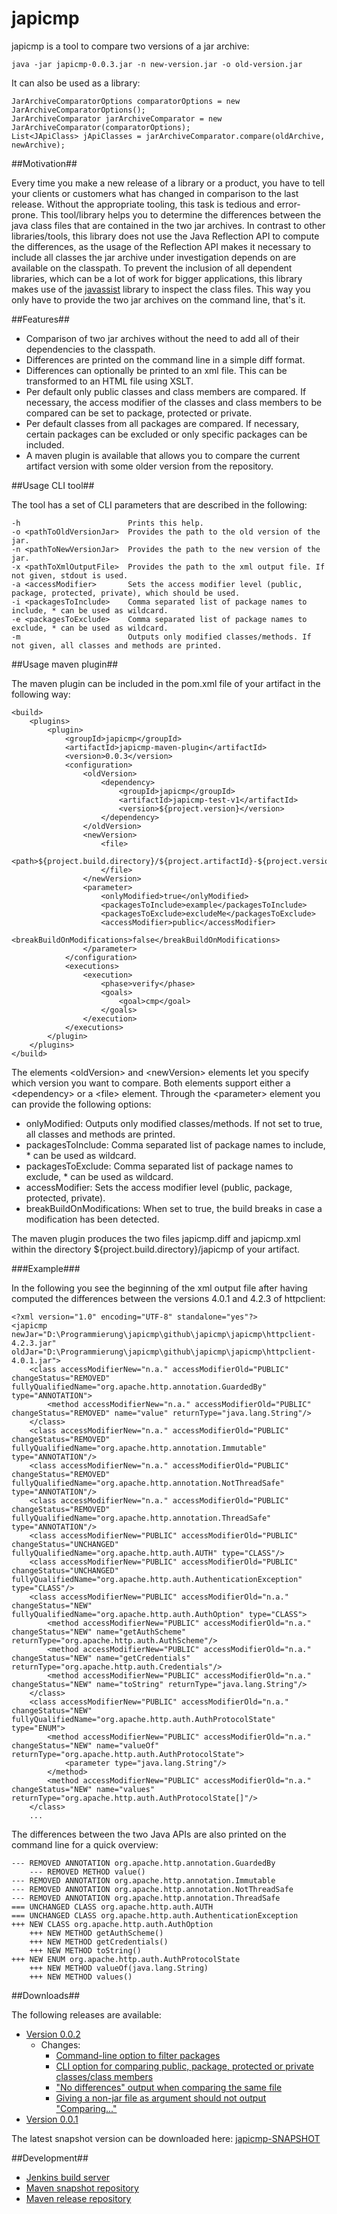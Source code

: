 japicmp
=======

japicmp is a tool to compare two versions of a jar archive:

    java -jar japicmp-0.0.3.jar -n new-version.jar -o old-version.jar

It can also be used as a library:

    JarArchiveComparatorOptions comparatorOptions = new JarArchiveComparatorOptions();
	JarArchiveComparator jarArchiveComparator = new JarArchiveComparator(comparatorOptions);
    List<JApiClass> jApiClasses = jarArchiveComparator.compare(oldArchive, newArchive);

##Motivation##

Every time you make a new release of a library or a product, you have to tell your clients or customers what
has changed in comparison to the last release. Without the appropriate tooling, this task is tedious and error-prone.
This tool/library helps you to determine the differences between the java class files that are contained in the two
jar archives.
In contrast to other libraries/tools, this library does not use the Java Reflection API to compute
the differences, as the usage of the Reflection API makes it necessary to include all classes the jar archive under
investigation depends on are available on the classpath. To prevent the inclusion of all dependent libraries, which
can be a lot of work for bigger applications, this library makes use of the [javassist](http://www.csg.ci.i.u-tokyo.ac.jp/~chiba/javassist/)
library to inspect the class files. This way you only have to provide the two jar archives on the command line, that's it.

##Features##

* Comparison of two jar archives without the need to add all of their dependencies to the classpath.
* Differences are printed on the command line in a simple diff format.
* Differences can optionally be printed to an xml file. This can be transformed to an HTML file using XSLT.
* Per default only public classes and class members are compared. If necessary, the access modifier of the classes and class members to be
  compared can be set to package, protected or private.
* Per default classes from all packages are compared. If necessary, certain packages can be excluded or only specific packages can be included.
* A maven plugin is available that allows you to compare the current artifact version with some older version from the repository.

##Usage CLI tool##

The tool has a set of CLI parameters that are described in the following:

    -h                        Prints this help.
    -o <pathToOldVersionJar>  Provides the path to the old version of the jar.
    -n <pathToNewVersionJar>  Provides the path to the new version of the jar.
    -x <pathToXmlOutputFile>  Provides the path to the xml output file. If not given, stdout is used.
    -a <accessModifier>       Sets the access modifier level (public, package, protected, private), which should be used.
    -i <packagesToInclude>    Comma separated list of package names to include, * can be used as wildcard.
    -e <packagesToExclude>    Comma separated list of package names to exclude, * can be used as wildcard.
    -m                        Outputs only modified classes/methods. If not given, all classes and methods are printed.
    
##Usage maven plugin##

The maven plugin can be included in the pom.xml file of your artifact in the following way:

    <build>
        <plugins>
            <plugin>
                <groupId>japicmp</groupId>
                <artifactId>japicmp-maven-plugin</artifactId>
                <version>0.0.3</version>
                <configuration>
                    <oldVersion>
                        <dependency>
                            <groupId>japicmp</groupId>
                            <artifactId>japicmp-test-v1</artifactId>
                            <version>${project.version}</version>
                        </dependency>
                    </oldVersion>
                    <newVersion>
                        <file>
                            <path>${project.build.directory}/${project.artifactId}-${project.version}.jar</path>
                        </file>
                    </newVersion>
                    <parameter>
                        <onlyModified>true</onlyModified>
                        <packagesToInclude>example</packagesToInclude>
                        <packagesToExclude>excludeMe</packagesToExclude>
                        <accessModifier>public</accessModifier>
                        <breakBuildOnModifications>false</breakBuildOnModifications>
                    </parameter>
                </configuration>
                <executions>
                    <execution>
                        <phase>verify</phase>
                        <goals>
                            <goal>cmp</goal>
                        </goals>
                    </execution>
                </executions>
            </plugin>
        </plugins>
    </build>
    
The elements &lt;oldVersion&gt; and &lt;newVersion&gt; elements let you specify which version you want to compare. Both elements
 support either a &lt;dependency&gt; or a &lt;file&gt; element. Through the &lt;parameter&gt; element you can provide the following options:
  
* onlyModified: Outputs only modified classes/methods. If not set to true, all classes and methods are printed.
* packagesToInclude: Comma separated list of package names to include, * can be used as wildcard.
* packagesToExclude: Comma separated list of package names to exclude, * can be used as wildcard.
* accessModifier: Sets the access modifier level (public, package, protected, private).
* breakBuildOnModifications: When set to true, the build breaks in case a modification has been detected.

The maven plugin produces the two files japicmp.diff and japicmp.xml within the directory ${project.build.directory}/japicmp
of your artifact.
	
###Example###

In the following you see the beginning of the xml output file after having computed the differences between the versions 4.0.1 and 4.2.3 of httpclient:

    <?xml version="1.0" encoding="UTF-8" standalone="yes"?>
    <japicmp newJar="D:\Programmierung\japicmp\github\japicmp\japicmp\httpclient-4.2.3.jar" oldJar="D:\Programmierung\japicmp\github\japicmp\japicmp\httpclient-4.0.1.jar">
        <class accessModifierNew="n.a." accessModifierOld="PUBLIC" changeStatus="REMOVED" fullyQualifiedName="org.apache.http.annotation.GuardedBy" type="ANNOTATION">
            <method accessModifierNew="n.a." accessModifierOld="PUBLIC" changeStatus="REMOVED" name="value" returnType="java.lang.String"/>
        </class>
        <class accessModifierNew="n.a." accessModifierOld="PUBLIC" changeStatus="REMOVED" fullyQualifiedName="org.apache.http.annotation.Immutable" type="ANNOTATION"/>
        <class accessModifierNew="n.a." accessModifierOld="PUBLIC" changeStatus="REMOVED" fullyQualifiedName="org.apache.http.annotation.NotThreadSafe" type="ANNOTATION"/>
        <class accessModifierNew="n.a." accessModifierOld="PUBLIC" changeStatus="REMOVED" fullyQualifiedName="org.apache.http.annotation.ThreadSafe" type="ANNOTATION"/>
        <class accessModifierNew="PUBLIC" accessModifierOld="PUBLIC" changeStatus="UNCHANGED" fullyQualifiedName="org.apache.http.auth.AUTH" type="CLASS"/>
        <class accessModifierNew="PUBLIC" accessModifierOld="PUBLIC" changeStatus="UNCHANGED" fullyQualifiedName="org.apache.http.auth.AuthenticationException" type="CLASS"/>
        <class accessModifierNew="PUBLIC" accessModifierOld="n.a." changeStatus="NEW" fullyQualifiedName="org.apache.http.auth.AuthOption" type="CLASS">
            <method accessModifierNew="PUBLIC" accessModifierOld="n.a." changeStatus="NEW" name="getAuthScheme" returnType="org.apache.http.auth.AuthScheme"/>
            <method accessModifierNew="PUBLIC" accessModifierOld="n.a." changeStatus="NEW" name="getCredentials" returnType="org.apache.http.auth.Credentials"/>
            <method accessModifierNew="PUBLIC" accessModifierOld="n.a." changeStatus="NEW" name="toString" returnType="java.lang.String"/>
        </class>
        <class accessModifierNew="PUBLIC" accessModifierOld="n.a." changeStatus="NEW" fullyQualifiedName="org.apache.http.auth.AuthProtocolState" type="ENUM">
            <method accessModifierNew="PUBLIC" accessModifierOld="n.a." changeStatus="NEW" name="valueOf" returnType="org.apache.http.auth.AuthProtocolState">
                <parameter type="java.lang.String"/>
            </method>
            <method accessModifierNew="PUBLIC" accessModifierOld="n.a." changeStatus="NEW" name="values" returnType="org.apache.http.auth.AuthProtocolState[]"/>
        </class>
		...

The differences between the two Java APIs are also printed on the command line for a quick overview:

    --- REMOVED ANNOTATION org.apache.http.annotation.GuardedBy
        --- REMOVED METHOD value()
    --- REMOVED ANNOTATION org.apache.http.annotation.Immutable
    --- REMOVED ANNOTATION org.apache.http.annotation.NotThreadSafe
    --- REMOVED ANNOTATION org.apache.http.annotation.ThreadSafe
    === UNCHANGED CLASS org.apache.http.auth.AUTH
    === UNCHANGED CLASS org.apache.http.auth.AuthenticationException
    +++ NEW CLASS org.apache.http.auth.AuthOption
        +++ NEW METHOD getAuthScheme()
        +++ NEW METHOD getCredentials()
        +++ NEW METHOD toString()
    +++ NEW ENUM org.apache.http.auth.AuthProtocolState
        +++ NEW METHOD valueOf(java.lang.String)
        +++ NEW METHOD values()

##Downloads##

The following releases are available:

* [Version 0.0.2](https://github.com/siom79/japicmp/releases/tag/japicmp-base-0.0.2)
    * Changes:
        * [Command-line option to filter packages](https://github.com/siom79/japicmp/issues/1)
        * [CLI option for comparing public, package, protected or private classes/class members](https://github.com/siom79/japicmp/issues/2)
        * ["No differences" output when comparing the same file](https://github.com/siom79/japicmp/issues/4)
        * [Giving a non-jar file as argument should not output "Comparing..."](https://github.com/siom79/japicmp/issues/5)
* [Version 0.0.1](https://github.com/siom79/japicmp/releases/tag/japicmp-base-0.0.1)

The latest snapshot version can be downloaded here: [japicmp-SNAPSHOT](http://repository-siom79.forge.cloudbees.com/snapshot/japicmp/japicmp/)

##Development##

* [Jenkins build server](https://siom79.ci.cloudbees.com/job/japicmp)
* [Maven snapshot repository](https://repository-siom79.forge.cloudbees.com/snapshot)
* [Maven release repository](https://repository-siom79.forge.cloudbees.com/release)